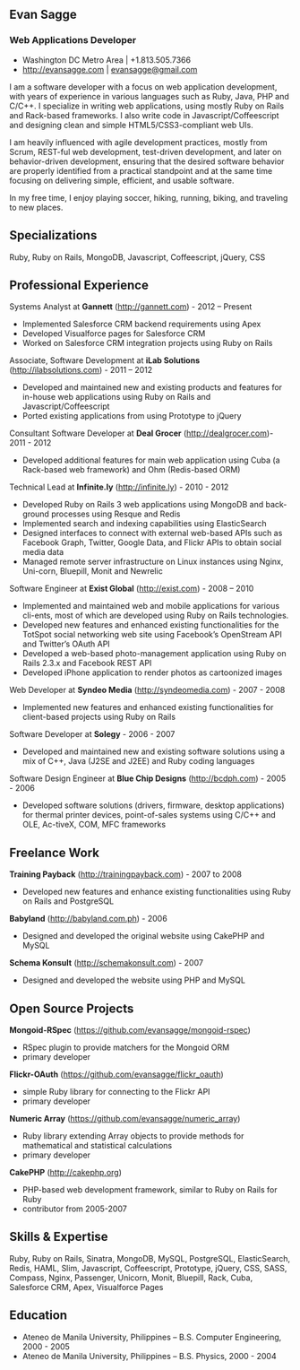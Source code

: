 Evan Sagge
--
### Web Applications Developer
- Washington DC Metro Area | +1.813.505.7366
- http://evansagge.com | evansagge@gmail.com


I am a software developer with a focus on web application development, with years of experience in various languages such as Ruby, Java, PHP and C/C++. I specialize in writing web applications, using mostly Ruby on Rails and Rack-based frameworks. I also write code in Javascript/Coffeescript and designing clean and simple HTML5/CSS3-compliant web UIs.

I am heavily influenced with agile development practices, mostly from Scrum, REST-ful web development, test-driven development, and later on behavior-driven development, ensuring that the desired software behavior are properly identified from a practical standpoint and at the same time focusing on delivering simple, efficient, and usable software.

In my free time, I enjoy playing soccer, hiking, running, biking, and traveling to new places.


Specializations
--
Ruby, Ruby on Rails, MongoDB, Javascript, Coffeescript, jQuery, CSS


Professional Experience
--

Systems Analyst at **Gannett** (http://gannett.com) - 2012 – Present

  - Implemented Salesforce CRM backend requirements using Apex
  - Developed Visualforce pages for Salesforce CRM
  - Worked on Salesforce CRM integration projects using Ruby on Rails

Associate, Software Development at **iLab Solutions** (http://ilabsolutions.com) - 2011 – 2012

  - Developed and maintained new and existing products and features for in-house web applications using Ruby on Rails and Javascript/Coffeescript
  - Ported existing applications from using Prototype to jQuery

Consultant Software Developer at **Deal Grocer** (http://dealgrocer.com)- 2011 - 2012

  - Developed additional features for main web application using Cuba (a Rack-based web framework) and Ohm (Redis-based ORM)

Technical Lead at **Infinite.ly** (http://infinite.ly) - 2010 - 2012

  - Developed Ruby on Rails 3 web applications using MongoDB and back-ground processes using Resque and Redis
  - Implemented search and indexing capabilities using ElasticSearch
  - Designed interfaces to connect with external web-based APIs such as Facebook Graph, Twitter, Google Data, and Flickr APIs to obtain social media data
  - Managed remote server infrastructure on Linux instances using Nginx, Uni-corn, Bluepill, Monit and Newrelic

Software Engineer at **Exist Global** (http://exist.com) - 2008 – 2010

  - Implemented and maintained web and mobile applications for various cli-ents, most of which are developed using Ruby on Rails technologies.
  - Developed new features and enhanced existing functionalities for the TotSpot social networking web site using Facebook’s OpenStream API and Twitter’s OAuth API
  - Developed a web-based photo-management application using Ruby on Rails 2.3.x and Facebook REST API
  - Developed iPhone application to render photos as cartoonized images

Web Developer at **Syndeo Media** (http://syndeomedia.com) - 2007 - 2008

  - Implemented new features and enhanced existing functionalities for client-based projects using Ruby on Rails

Software Developer at **Solegy** - 2006 - 2007

  - Developed and maintained new and existing software solutions using a mix of C++, Java (J2SE and J2EE) and Ruby coding languages

Software Design Engineer at **Blue Chip Designs** (http://bcdph.com) - 2005 - 2006

  - Developed software solutions (drivers, firmware, desktop applications) for thermal printer devices, point-of-sales systems using C/C++ and OLE, Ac-tiveX, COM, MFC frameworks


Freelance Work
--

**Training Payback** (http://trainingpayback.com) - 2007 to 2008

  - Developed new features and enhance existing functionalities using Ruby on Rails and PostgreSQL

**Babyland** (http://babyland.com.ph) - 2006

  - Designed and developed the original website using CakePHP and MySQL

**Schema Konsult** (http://schemakonsult.com) - 2007

  - Designed and developed the website using PHP and MySQL

Open Source Projects
--

**Mongoid-RSpec** (https://github.com/evansagge/mongoid-rspec)

  - RSpec plugin to provide matchers for the Mongoid ORM
  - primary developer

**Flickr-OAuth** (https://github.com/evansagge/flickr_oauth)

  - simple Ruby library for connecting to the Flickr API
  - primary developer

**Numeric Array** (https://github.com/evansagge/numeric_array)

  - Ruby library extending Array objects to provide methods for mathematical and statistical calculations
  - primary developer

**CakePHP** (http://cakephp.org)

  - PHP-based web development framework, similar to Ruby on Rails for Ruby
  - contributor from 2005-2007


Skills & Expertise
--

Ruby, Ruby on Rails, Sinatra,
MongoDB, MySQL, PostgreSQL, ElasticSearch, Redis,
HAML, Slim, Javascript, Coffeescript, Prototype, jQuery, CSS, SASS, Compass,
Nginx, Passenger, Unicorn, Monit, Bluepill, Rack, Cuba,
Salesforce CRM, Apex, Visualforce Pages


Education
--

- Ateneo de Manila University, Philippines – B.S. Computer Engineering, 2000 - 2005
- Ateneo de Manila University, Philippines – B.S. Physics, 2000 - 2004
